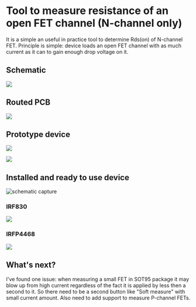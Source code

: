 # Tool to measure resistance of an open FET channel (N-channel only)
It is a simple an useful in practice tool to determine Rds(on) of N-channel FET. Principle is simple: device loads an open FET channel with as much current as it can to gain enough drop voltage on it.

## Schematic
![](https://raw.github.com/SwInDaMix/swindamix.github.io/master/docs/DevTool_RdsMetter/schematic.png)

## Routed PCB
![](https://raw.github.com/SwInDaMix/swindamix.github.io/master/docs/DevTool_RdsMetter/pcb.png)

## Prototype device
![](https://raw.github.com/SwInDaMix/swindamix.github.io/master/docs/DevTool_RdsMetter/prototype_device1.jpg)

![](https://raw.github.com/SwInDaMix/swindamix.github.io/master/docs/DevTool_RdsMetter/prototype_device2.jpg)

## Installed and ready to use device
![schematic capture](https://raw.github.com/SwInDaMix/swindamix.github.io/master/docs/DevTool_RdsMetter/installed_device1.jpg)

### IRF830
![](https://raw.github.com/SwInDaMix/swindamix.github.io/master/docs/DevTool_RdsMetter/installed_device2.jpg)

### IRFP4468
![](https://raw.github.com/SwInDaMix/swindamix.github.io/master/docs/DevTool_RdsMetter/installed_device3.jpg)

## What's next?
I've found one issue: when measuring a small FET in SOT95 package it may blow up from high current regardless of the fact it is applied by less then a second to it. So there need to be a second button like "Soft measure" with small current amount. Also need to add support to measure P-channel FETs.
